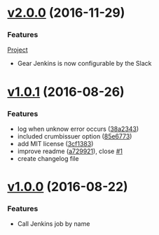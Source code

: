 # [v2.0.0](https://github.com/hubot-js/gear-jenkins/releases/tag/2.0.0) (2016-11-29)

### Features

[Project](https://github.com/hubot-js/gear-jenkins/projects/1)

* Gear Jenkins is now configurable by the Slack

# [v1.0.1](https://github.com/hubot-js/gear-jenkins/releases/tag/1.0.1) (2016-08-26)

### Features

* log when unknow error occurs ([38a2343](https://github.com/hubot-js/gear-jenkins/commit/38a2343))
* included crumbissuer option ([85e6773](https://github.com/hubot-js/gear-jenkins/commit/85e6773))
* add MIT license ([3cf1383](https://github.com/hubot-js/gear-jenkins/commit/3cf1383))
* improve readme ([a729921](https://github.com/hubot-js/gear-jenkins/commit/a729921)), close [#1](https://github.com/hubot-js/gear-jenkins/issues/1)
* create changelog file 

# [v1.0.0](https://github.com/hubot-js/gear-jenkins/releases/tag/1.0.0) (2016-08-22)

### Features

* Call Jenkins job by name

